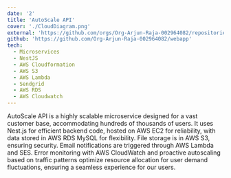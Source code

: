 ```yaml
---
date: '2'
title: 'AutoScale API'
cover: './CloudDiagram.png'
external: 'https://github.com/orgs/Org-Arjun-Raja-002964082/repositories'
github: 'https://github.com/Org-Arjun-Raja-002964082/webapp'
tech:
  - Microservices
  - NestJS
  - AWS Cloudformation
  - AWS S3
  - AWS Lambda
  - Sendgrid
  - AWS RDS
  - AWS Cloudwatch
---
```


AutoScale API is a highly scalable microservice designed for a vast customer base, accommodating hundreds of thousands of users. It uses Nest.js for efficient backend code, hosted on AWS EC2 for reliability, with data stored in AWS RDS MySQL for flexibility. File storage is in AWS S3, ensuring security. Email notifications are triggered through AWS Lambda and SES. Error monitoring with AWS CloudWatch and proactive autoscaling based on traffic patterns optimize resource allocation for user demand fluctuations, ensuring a seamless experience for our users.
